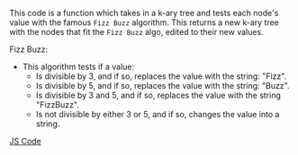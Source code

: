 This code is a function which takes in a k-ary tree and tests each node's value with the famous `Fizz Buzz` algorithm. This returns a new k-ary tree with the nodes that fit the `Fizz Buzz` algo, edited to their new values.

Fizz Buzz:
* This algorithm tests if a value:
  * Is divisible by 3, and if so, replaces the value with the string: "Fizz".
  * Is divisible by 5, and if so, replaces the value with the string: "Buzz".
  * Is divisible by 3 and 5, and if so, replaces the value with the string "FizzBuzz".
  * Is not divisible by either 3 or 5, and if so, changes the value into a string.

[JS Code](./tree-fizz-buzz.js)
